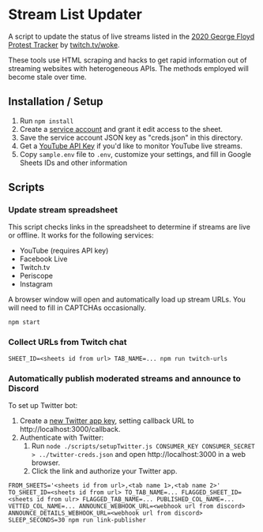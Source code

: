 # Stream List Updater

A script to update the status of live streams listed in the [2020 George Floyd Protest Tracker](http://bit.ly/protestlink) by [twitch.tv/woke](https://twitch.tv/woke).

These tools use HTML scraping and hacks to get rapid information out of streaming websites with heterogeneous APIs. The methods employed will become stale over time.


## Installation / Setup

1. Run `npm install`
2. Create a [service account](https://theoephraim.github.io/node-google-spreadsheet/#/getting-started/authentication) and grant it edit access to the sheet.
3. Save the service account JSON key as "creds.json" in this directory.
4. Get a [YouTube API Key](https://developers.google.com/youtube/v3/getting-started) if you'd like to monitor YouTube live streams.
5. Copy `sample.env` file to `.env`, customize your settings, and fill in Google Sheets IDs and other information


## Scripts

### Update stream spreadsheet

This script checks links in the spreadsheet to determine if streams are live or offline. It works for the following services:

* YouTube (requires API key)
* Facebook Live
* Twitch.tv
* Periscope
* Instagram

A browser window will open and automatically load up stream URLs. You will need to fill in CAPTCHAs occasionally.

```
npm start
```

### Collect URLs from Twitch chat

```
SHEET_ID=<sheets id from url> TAB_NAME=... npm run twitch-urls
```

### Automatically publish moderated streams and announce to Discord

To set up Twitter bot:

1. Create a [new Twitter app key](https://apps.twitter.com/app/new), setting callback URL to http://localhost:3000/callback.
1. Authenticate with Twitter:
   1. Run `node ./scripts/setupTwitter.js CONSUMER_KEY CONSUMER_SECRET > ../twitter-creds.json` and open http://localhost:3000 in a web browser.
   1. Click the link and authorize your Twitter app.

```
FROM_SHEETS='<sheets id from url>,<tab name 1>,<tab name 2>' TO_SHEET_ID=<sheets id from url> TO_TAB_NAME=... FLAGGED_SHEET_ID=<sheets id from ulr> FLAGGED_TAB_NAME=... PUBLISHED_COL_NAME=... VETTED_COL_NAME=... ANNOUNCE_WEBHOOK_URL=<webhook url from discord> ANNOUNCE_DETAILS_WEBHOOK_URL=<webhook url from discord> SLEEP_SECONDS=30 npm run link-publisher
```
